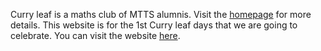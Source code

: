 Curry leaf is a maths club of MTTS alumnis. Visit the [homepage](https://sites.google.com/view/curryleaf/) for more details. This website is for the 1st Curry leaf days that we are going to celebrate. You can visit the website [here](https://www.curryleafdays.github.io).
